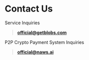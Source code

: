 # Contact Us

Service Inquiries

> **official@getblobs.com**



P2P Crypto Payment System Inquiries

> **official@naws.ai**

